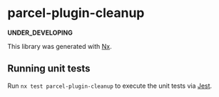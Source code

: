 # parcel-plugin-cleanup

__UNDER_DEVELOPING__

This library was generated with [Nx](https://nx.dev).

## Running unit tests

Run `nx test parcel-plugin-cleanup` to execute the unit tests via [Jest](https://jestjs.io).
